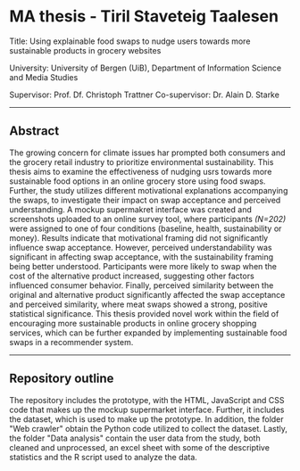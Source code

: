 # MA thesis - Tiril Staveteig Taalesen

Title: Using explainable food swaps to nudge users towards more sustainable products in grocery websites

University: University of Bergen (UiB), Department of Information Science and Media Studies

Supervisor: Prof. Df. Christoph Trattner 
Co-supervisor: Dr. Alain D. Starke

---

## Abstract

The growing concern for climate issues har prompted both consumers and the grocery retail industry to prioritize environmental sustainability. This thesis aims to examine the effectiveness of nudging usrs towards more sustainable food options in an online grocery store using food swaps. Further, the study utilizes different motivational explanations accompanying the swaps, to investigate their impact on swap acceptance and perceived understanding. A mockup supermakret interface was created and screenshots uploaded to an online survey tool, where participants *(N=202)* were assigned to one of four conditions (baseline, health, sustainability or money). Results indicate that motivational framing did not significantly influence swap acceptance. However, perceived understandability was significant in affecting swap acceptance, with the sustainability framing being better understood. Participants were more likely to swap when the cost of the alternative product increased, suggesting other factors influenced consumer behavior. Finally, perceived similarity between the original and alternative product significantly affected the swap acceptance and perceived similarity, where meat swaps showed a strong, positive statistical significance. This thesis provided novel work within the field of encouraging more sustainable products in online grocery shopping services, which can be further expanded by implementing sustainable food swaps in a recommender system. 

---
## Repository outline

The repository includes the prototype, with the HTML, JavaScript and CSS code that makes up the mockup supermarket interface. Further, it includes the dataset, which is used to make up the prototype. In addition, the folder "Web crawler" obtain the Python code utilized to collect the dataset. Lastly, the folder "Data analysis" contain the user data from the study, both cleaned and unprocessed, an excel sheet with some of the descriptive statistics and the R script used to analyze the data. 

